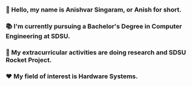 ### 👋 Hello, my name is Anishvar Singaram, or Anish for short.
### 📚 I'm currently pursuing a Bachelor's Degree in Computer Engineering at SDSU. 
### 👯 My extracurricular activities are doing research and SDSU Rocket Project.
### ❤️ My field of interest is Hardware Systems. 

<!--
**locks645/locks645** is a ✨ _special_ ✨ repository because its `README.md` (this file) appears on your GitHub profile.

Here are some ideas to get you started:

- 🔭 I’m currently working on ...
- 🌱 I’m currently learning ...
- 👯 I’m looking to collaborate on ...
- 🤔 I’m looking for help with ...
- 💬 Ask me about ...
- 📫 How to reach me: ...
- 😄 Pronouns: ...
- ⚡ Fun fact: ...
-->
